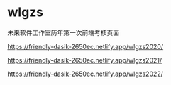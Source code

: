 # wlgzs
未来软件工作室历年第一次前端考核页面

https://friendly-dasik-2650ec.netlify.app/wlgzs2020/

https://friendly-dasik-2650ec.netlify.app/wlgzs2021/

https://friendly-dasik-2650ec.netlify.app/wlgzs2022/
